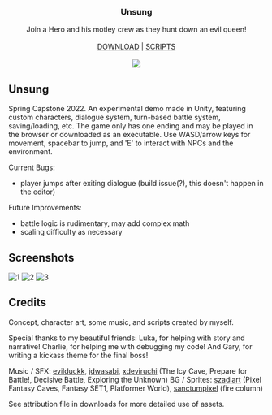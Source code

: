 <br/>
<p align="center">
  <h3 align="center">Unsung</h3>

  <p align="center">
    Join a Hero and his motley crew as they hunt down an evil queen!
    <br/>
    <br/>
    <a href="https://mlkywy.itch.io/unsung">DOWNLOAD</a> 
    |
    <a href="https://github.com/alshei/Unsung/tree/main/Assets/Scripts">SCRIPTS</a>
    <br/>
    <br/>
    <img src="https://user-images.githubusercontent.com/91434717/164950052-d85fa252-fce1-45a5-b68d-3a5440591c3d.png">
  </p>
</p>

## Unsung

Spring Capstone 2022. An experimental demo made in Unity, featuring custom characters, dialogue system, turn-based battle system, saving/loading, etc. The game only has one ending and may be played in the browser or downloaded as an executable. Use WASD/arrow keys for movement, spacebar to jump, and 'E' to interact with NPCs and the environment.

Current Bugs:

* player jumps after exiting dialogue (build issue(?), this doesn't happen in the editor)
  
Future Improvements:

* battle logic is rudimentary, may add complex math
* scaling difficulty as necessary

## Screenshots
![1](https://user-images.githubusercontent.com/91434717/164950126-638da02e-31f8-4499-94dc-790d78906bff.png)
![2](https://user-images.githubusercontent.com/91434717/164950128-17d4bfa3-864d-414e-ae62-dc86ed5c8027.png)
![3](https://user-images.githubusercontent.com/91434717/164950132-65688b4a-73cb-4103-a809-1ec2054d5953.png)

## Credits

Concept, character art, some music, and scripts created by myself.

Special thanks to my beautiful friends:
Luka, for helping with story and narrative! Charlie, for helping me with debugging my code! And Gary, for writing a kickass theme for the final boss!

Music / SFX: [evilduckk](https://evilduckk.itch.io/hel-circle-sfx-and-music), [jdwasabi](https://jdwasabi.itch.io/8-bit-16-bit-sound-effects-pack), [xdeviruchi](https://xdeviruchi.itch.io/8-bit-fantasy-adventure-music-pack) (The Icy Cave, Prepare for Battle!, Decisive Battle, Exploring the Unknown)
BG / Sprites: [szadiart](https://szadiart.itch.io/) (Pixel Fantasy Caves, Fantasy SET1, Platformer World), [sanctumpixel](https://sanctumpixel.itch.io/fire-column-pixel-art-effect) (fire column)

See attribution file in downloads for more detailed use of assets.
